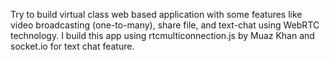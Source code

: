 Try to build virtual class web based application with some features like video broadcasting (one-to-many), share file, and text-chat using WebRTC technology. I build this app using rtcmulticonnection.js by Muaz Khan and socket.io for text chat feature.

